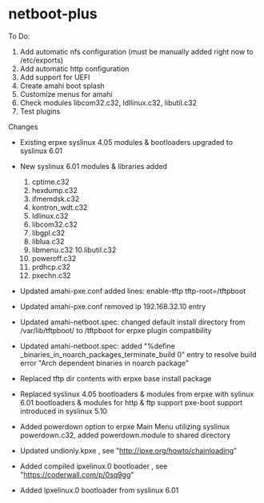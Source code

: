 netboot-plus
============

To Do:

1. Add automatic nfs configuration (must be manually added right now to /etc/exports) 
2. Add automatic http configuration
3. Add support for UEFI 
4. Create amahi boot splash
5. Customize menus for amahi 
6. Check modules libcom32.c32, ldllinux.c32, libutil.c32
7. Test plugins

Changes
- Existing erpxe syslinux 4.05 modules & bootloaders upgraded to syslinux 6.01
- New syslinux 6.01 modules & libraries added 
	1. cptime.c32
	2. hexdump.c32
	3. ifmemdsk.c32
	4. kontron_wdt.c32
	5. ldlinux.c32
	6. libcom32.c32
	7. libgpl.c32
	8. liblua.c32
	9. libmenu.c32
	10.libutil.c32
	11. poweroff.c32
	12. prdhcp.c32
	13. pxechn.c32


- Updated amahi-pxe.conf   added lines: enable-tftp  tftp-root=/tftpboot
- Updated amahi-pxe.conf   removed ip 192.168.32.10 entry
- Updated amahi-netboot.spec: changed default install directory from /var/lib/tftpboot/ to /tftpboot for erpxe plugin compatibility
- Updated amahi-netboot.spec: added "%define _binaries_in_noarch_packages_terminate_build 0" entry to resolve build error "Arch dependent binaries in noarch package"
- Replaced tftp dir contents with erpxe base install package
- Replaced syslinux 4.05 bootloaders & modules from erpxe with sylinux 6.01 bootloaders & modules for http & ftp support pxe-boot support introduced in syslinux 5.10
- Added powerdown option to erpxe Main Menu utilizing syslinux powerdown.c32, added powerdown.module to shared directory
- Updated undionly.kpxe  , see "http://ipxe.org/howto/chainloading"
- Added compiled ipxelinux.0 bootloader , see "https://coderwall.com/p/0sq9gg"
- Added lpxelinux.0 bootloader from syslinux 6.01

